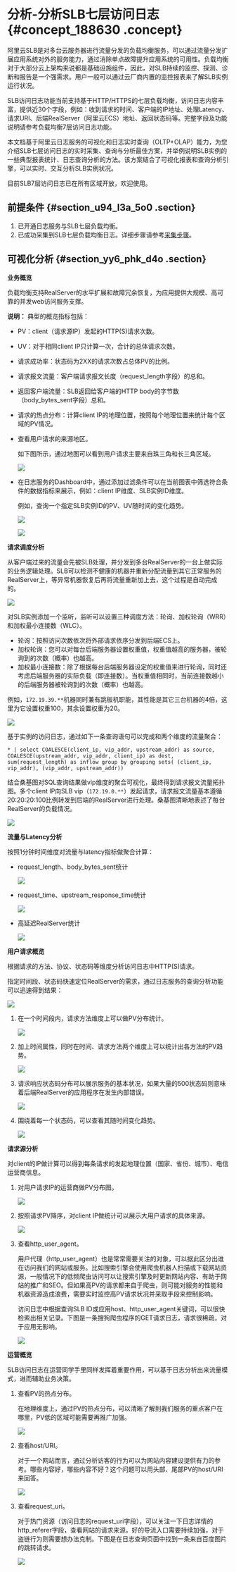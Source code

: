 # 分析-分析SLB七层访问日志 {#concept_188630 .concept}

阿里云SLB是对多台云服务器进行流量分发的负载均衡服务，可以通过流量分发扩展应用系统对外的服务能力，通过消除单点故障提升应用系统的可用性。负载均衡对于大部分云上架构来说都是基础设施组件，因此，对SLB持续的监控、探测、诊断和报告是一个强需求。用户一般可以通过云厂商内置的监控报表来了解SLB实例运行状况。

SLB访问日志功能当前支持基于HTTP/HTTPS的七层负载均衡，访问日志内容丰富，提供近30个字段，例如：收到请求的时间、客户端的IP地址、处理Latency、请求URI、后端RealServer（阿里云ECS）地址、返回状态码等。完整字段及功能说明请参考负载均衡7层访问日志功能。

本文档基于阿里云日志服务的可视化和日志实时查询（OLTP+OLAP）能力，为您介绍SLB七层访问日志的实时采集、查询与分析最佳方案，并举例说明SLB实例的一些典型报表统计、日志查询分析的方法。该方案结合了可视化报表和查询分析引擎，可以实时、交互分析SLB实例状况。

目前SLB7层访问日志已在所有区域开放，欢迎使用。

## 前提条件 {#section_u94_l3a_5o0 .section}

1.  已开通日志服务与SLB七层负载均衡。
2.  已成功采集到SLB七层负载均衡日志。详细步骤请参考[采集步骤](../../../../intl.zh-CN/数据采集/云产品采集/负载均衡7层访问日志.md#)。

## 可视化分析 {#section_yy6_phk_d4o .section}

**业务概览**

负载均衡支持RealServer的水平扩展和故障冗余恢复，为应用提供大规模、高可靠的并发web访问服务支撑。

**说明：** 典型的概览指标包括：

-   PV：client（请求源IP）发起的HTTP\(S\)请求次数。
-   UV：对于相同client IP只计算一次，合计的总体请求次数。
-   请求成功率：状态码为2XX的请求次数占总体PV的比例。
-   请求报文流量：客户端请求报文长度（request\_length字段）的总和。
-   返回客户端流量：SLB返回给客户端的HTTP body的字节数（body\_bytes\_sent字段）总和。
-   请求的热点分布：计算client IP的地理位置，按照每个地理位置来统计每个区域的PV情况。

-   查看用户请求的来源地区。

    如下图所示，通过地图可以看到用户请求主要来自珠三角和长三角区域。

    ![](http://static-aliyun-doc.oss-cn-hangzhou.aliyuncs.com/assets/img/162629/156894731745387_zh-CN.png)

-   在日志服务的Dashboard中，通过添加过滤条件可以在当前图表中筛选符合条件的数据指标来展示，例如：client IP维度、SLB实例ID维度。

    例如，查询一个指定SLB实例ID的PV、UV随时间的变化趋势。

    ![](http://static-aliyun-doc.oss-cn-hangzhou.aliyuncs.com/assets/img/162629/156894731745388_zh-CN.png)

    ![](http://static-aliyun-doc.oss-cn-hangzhou.aliyuncs.com/assets/img/162629/156894731845389_zh-CN.png)


**请求调度分析**

从客户端过来的流量会先被SLB处理，并分发到多台RealServer的一台上做实际的业务逻辑处理。SLB可以检测不健康的机器并重新分配流量到其它正常服务的RealServer上，等异常机器恢复后再将流量重新加上去，这个过程是自动完成的。

![](http://static-aliyun-doc.oss-cn-hangzhou.aliyuncs.com/assets/img/162629/156894731845392_zh-CN.png)

对SLB实例添加一个监听，监听可以设置三种调度方法：轮询、加权轮询（WRR）和加权最小连接数（WLC）。

-   轮询：按照访问次数依次将外部请求依序分发到后端ECS上。
-   加权轮询：您可以对每台后端服务器设置权重值，权重值越高的服务器，被轮询到的次数（概率）也越高。
-   加权最小连接数：除了根据每台后端服务器设定的权重值来进行轮询，同时还考虑后端服务器的实际负载（即连接数）。当权重值相同时，当前连接数越小的后端服务器被轮询到的次数（概率）也越高。

例如，`172.19.39.**`机器同时兼有跳板机职能，其性能是其它三台机器的4倍，这里为它设置权重100，其余设置权重为20。

![](http://static-aliyun-doc.oss-cn-hangzhou.aliyuncs.com/assets/img/162629/156894731845394_zh-CN.png)

基于实例的访问日志，通过如下一条查询语句可以完成和两个维度的流量聚合：

``` {#codeblock_9hj_f6t_dqa}
* | select COALESCE(client_ip, vip_addr, upstream_addr) as source, COALESCE(upstream_addr, vip_addr, client_ip) as dest, sum(request_length) as inflow group by grouping sets( (client_ip, vip_addr), (vip_addr, upstream_addr))
```

结合桑基图对SQL查询结果做vip维度的聚合可视化，最终得到请求报文流量拓扑图。多个client IP向SLB vip（`172.19.0.**`）发起请求，请求报文流量基本遵循20:20:20:100比例转发到后端的RealServer进行处理。桑基图清晰地表述了每台RealServer的负载情况。

![](http://static-aliyun-doc.oss-cn-hangzhou.aliyuncs.com/assets/img/162629/156894731845395_zh-CN.png)

**流量与Latency分析**

按照1分钟时间维度对流量与latency指标做聚合计算：

-   request\_length、body\_bytes\_sent统计

    ![](http://static-aliyun-doc.oss-cn-hangzhou.aliyuncs.com/assets/img/162629/156894731845404_zh-CN.png)

-   request\_time、upstream\_response\_time统计

    ![](http://static-aliyun-doc.oss-cn-hangzhou.aliyuncs.com/assets/img/162629/156894731845405_zh-CN.png)

-   高延迟RealServer统计

    ![](http://static-aliyun-doc.oss-cn-hangzhou.aliyuncs.com/assets/img/162629/156894731845406_zh-CN.png)


**用户请求概览**

根据请求的方法、协议、状态码等维度分析访问日志中HTTP\(S\)请求。

指定时间段、状态码快速定位RealServer的需求，通过日志服务的查询分析功能可以迅速得到结果：

![](http://static-aliyun-doc.oss-cn-hangzhou.aliyuncs.com/assets/img/162629/156894731845408_zh-CN.png)

1.  在一个时间段内，请求方法维度上可以做PV分布统计。

    ![](http://static-aliyun-doc.oss-cn-hangzhou.aliyuncs.com/assets/img/162629/156894731845409_zh-CN.png)

2.  加上时间属性，同时在时间、请求方法两个维度上可以统计出各方法的PV趋势。

    ![](http://static-aliyun-doc.oss-cn-hangzhou.aliyuncs.com/assets/img/162629/156894731845410_zh-CN.png)

3.  请求响应状态码分布可以展示服务的基本状况，如果大量的500状态码则意味着后端RealServer的应用程序在发生内部错误。

    ![](http://static-aliyun-doc.oss-cn-hangzhou.aliyuncs.com/assets/img/162629/156894731845411_zh-CN.png)

4.  围绕着每一个状态码，可以查看其随时间变化趋势。

    ![](http://static-aliyun-doc.oss-cn-hangzhou.aliyuncs.com/assets/img/162629/156894731845412_zh-CN.png)


**请求源分析**

对client的IP做计算可以得到每条请求的发起地理位置（国家、省份、城市）、电信运营商信息。

1.  对用户请求IP的运营商做PV分布图。

    ![](http://static-aliyun-doc.oss-cn-hangzhou.aliyuncs.com/assets/img/162629/156894731945413_zh-CN.png)

2.  按照请求PV降序，对client IP做统计可以展示大用户请求的具体来源。

    ![](http://static-aliyun-doc.oss-cn-hangzhou.aliyuncs.com/assets/img/162629/156894731945414_zh-CN.png)

3.  查看http\_user\_agent。

    用户代理（http\_user\_agent）也是常常需要关注的对象，可以据此区分出谁在访问我们的网站或服务。比如搜索引擎会使用爬虫机器人扫描或下载网站资源，一般情况下的低频爬虫访问可以让搜索引擎及时更新网站内容、有助于网站的推广和SEO。但如果高PV的请求都来自于爬虫，则可能对服务的性能和机器资源造成浪费，需要实时监控高PV请求状况并采取手段来控制影响。

    访问日志中根据查询SLB ID或应用host、http\_user\_agent关键词，可以很快检索出相关记录。下图是一条搜狗爬虫程序的GET请求日志，请求很稀疏，对于应用无影响。

    ![](http://static-aliyun-doc.oss-cn-hangzhou.aliyuncs.com/assets/img/162629/156894731945419_zh-CN.png)


**运营概览**

SLB访问日志在运营同学手里同样发挥着重要作用，可以基于日志分析出来流量模式，进而辅助业务决策。

1.  查看PV的热点分布。

    在地理维度上，通过PV的热点分布，可以清晰了解到我们服务的重点客户在哪里，PV低的区域可能需要再推广加强。

    ![](http://static-aliyun-doc.oss-cn-hangzhou.aliyuncs.com/assets/img/162629/156894731945420_zh-CN.png)

2.  查看host/URI。

    对于一个网站而言，通过分析访客的行为可以为网站内容建设提供有力的参考。哪些内容好，哪些内容不好？这个问题可以用头部、尾部PV的host/URI来回答。

    ![](http://static-aliyun-doc.oss-cn-hangzhou.aliyuncs.com/assets/img/162629/156894731945421_zh-CN.png)

3.  查看request\_uri。

    对于热门资源（访问日志的request\_uri字段），可以关注一下日志详情的http\_referer字段，查看网站的请求来源。好的导流入口需要持续加强，对于盗链行为则需要想办法克制。下图是在日志查询页面中找到一条来自百度图片的跳转请求。

    ![](http://static-aliyun-doc.oss-cn-hangzhou.aliyuncs.com/assets/img/162629/156894731945422_zh-CN.png)


